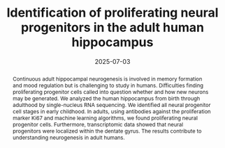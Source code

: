 ---
# Documentation: https://sourcethemes.com/academic/docs/managing-content/

title: "Identification of proliferating neural progenitors in the adult human hippocampus"
authors:
- Ionut Dumitru
- Marta Paterlini
- Margherita Zamboni
- Christoph Ziegenhain
- Sarantis Giatrellis
- Rasool Saghaleyni
- Åsa Björklund
- Kanar Alkass
- Mathew Tata
- Henrik Druid
- Rickard Sandberg
- Jonas Frisén

date: "2025-07-03"
doi: "https://doi.org/10.1126/science.adu9575"

# Schedule page publish date (NOT publication's date).
# publishDate: {{ .Date }}

# Publication type.
# Legend: 0 = Uncategorized; 1 = Conference paper; 2 = Journal article;
# 3 = Preprint / Working Paper; 4 = Report; 5 = Book; 6 = Book section;
# 7 = Thesis; 8 = Patent
# publication_types: ["2"]

# Publication name and optional abbreviated publication name.
publication: "Science journal"
publication_short: ""

abstract: "Continuous adult hippocampal neurogenesis is involved in memory formation and mood regulation but is challenging to study in humans. Difficulties finding proliferating progenitor cells called into question whether and how new neurons may be generated. We analyzed the human hippocampus from birth through adulthood by single-nucleus RNA sequencing. We identified all neural progenitor cell stages in early childhood. In adults, using antibodies against the proliferation marker Ki67 and machine learning algorithms, we found proliferating neural progenitor cells. Furthermore, transcriptomic data showed that neural progenitors were localized within the dentate gyrus. The results contribute to understanding neurogenesis in adult humans."

# Summary. An optional shortened abstract.
summary: "Our findings support the existence of ongoing adult hippocampal neurogenesis, clarifying its cellular basis for memory and mood regulation."

tags:
- AdultNeurogenesis
- NeuralProgenitors
- DentateGyrus
- SingleNucleusRNASeq
- Spatial Transcriptomics
- Xenium
- HumanBrainResearch

categories: []
featured: true

# Custom links (optional).
#   Uncomment and edit lines below to show custom links.
# links:
# - name: Follow
#   url: https://twitter.com
#   icon_pack: fab
#   icon: twitter

url_pdf: https://www.science.org/doi/full/10.1126/science.adu9575
url_code: https://zenodo.org/records/14882965
url_dataset: https://zenodo.org/records/14879552
url_poster:
url_project:
url_slides:
url_source:
url_video:

# Featured image
# To use, add an image named `featured.jpg/png` to your page's folder.
# Focal points: Smart, Center, TopLeft, Top, TopRight, Left, Right, BottomLeft, Bottom, BottomRight.
image:
  caption: "Source: https://zenodo.org/records/14882965"
  focal_point: ""
  preview_only: false

# Associated Projects (optional).
#   Associate this publication with one or more of your projects.
#   Simply enter your project's folder or file name without extension.
#   E.g. `internal-project` references `content/project/internal-project/index.md`.
#   Otherwise, set `projects: []`.
projects: []

# Slides (optional).
#   Associate this publication with Markdown slides.
#   Simply enter your slide deck's filename without extension.
#   E.g. `slides: "example"` references `content/slides/example/index.md`.
#   Otherwise, set `slides: ""`.
slides: ""
---